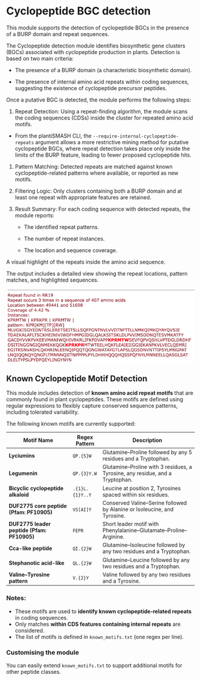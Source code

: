# Cyclopeptide BGC detection 

This module supports the detection of cyclopeptide BGCs in the presence of a BURP domain and repeat sequences. 

The Cyclopeptide detection module identifies biosynthetic gene clusters (BGCs) associated with cyclopeptide production in plants.
Detection is based on two main criteria:

- The presence of a BURP domain (a characteristic biosynthetic domain).

- The presence of internal amino acid repeats within coding sequences, suggesting the existence of cyclopeptide precursor peptides.

Once a putative BGC is detected, the module performs the following steps:

1. Repeat Detection: Using a repeat-finding algorithm, the module scans the coding sequences (CDSs) inside the cluster for repeated amino acid motifs.

- From the plantiSMASH CLI, the  `--require-internal-cyclopeptide-repeats` argument allows a more restrictive mining method for putative cyclopeptide BGCs, where repeat detection takes place only inside the limits of the BURP feature, leading to fewer proposed cyclopeptide hits.

1. Pattern Matching: Detected repeats are matched against known cyclopeptide-related patterns where available, or reported as new motifs.

2. Filtering Logic: Only clusters containing both a BURP domain and at least one repeat with appropriate features are retained.

3. Result Summary: For each coding sequence with detected repeats, the module reports:

   - The identified repeat patterns.

   - The number of repeat instances.

   - The location and sequence coverage.

A visual highlight of the repeats inside the amino acid sequence.

The output includes a detailed view showing the repeat locations, pattern matches, and highlighted sequences.

![Cyclopeptide repeat](../assets/images/cyclopeptide_repeat.png)



## Known Cyclopeptide Motif Detection

This module includes detection of **known amino acid repeat motifs** that are commonly found in plant cyclopeptides. These motifs are defined using regular expressions to flexibly capture conserved sequence patterns, including tolerated variability.

The following known motifs are currently supported:

| Motif Name                                | Regex Pattern      | Description |
|-------------------------------------------|--------------------|-------------|
| **Lyciumins**                              | `QP.{5}W`           | Glutamine–Proline followed by any 5 residues and a Tryptophan. |
| **Legumenin**                              | `QP.{3}Y.W`         | Glutamine–Proline with 3 residues, a Tyrosine, any residue, and a Tryptophan. |
| **Bicyclic cyclopeptide alkaloid**         | `.{1}L.{1}Y..Y`     | Leucine at position 2, Tyrosines spaced within six residues. |
| **DUF2775 core peptide (Pfam: PF10905)**   | `VS[AI]Y`           | Conserved Valine–Serine followed by Alanine or Isoleucine, and Tyrosine. |
| **DUF2775 leader peptide (Pfam: PF10905)** | `FEPR`              | Short leader motif with Phenylalanine–Glutamate–Proline–Arginine. |
| **Cca-like peptide**                       | `QI.{2}W`           | Glutamine–Isoleucine followed by any two residues and a Tryptophan. |
| **Stephanotic acid-like**                 | `QL.{2}W`           | Glutamine–Leucine followed by any two residues and a Tryptophan. |
| **Valine–Tyrosine pattern**                | `V.{2}Y`            | Valine followed by any two residues and a Tyrosine. |

### Notes:
- These motifs are used to **identify known cyclopeptide-related repeats** in coding sequences.
- Only matches **within CDS features containing internal repeats** are considered.
- The list of motifs is defined in `known_motifs.txt` (one regex per line).

### Customising the module 
You can easily extend `known_motifs.txt` to support additional motifs for other peptide classes.

